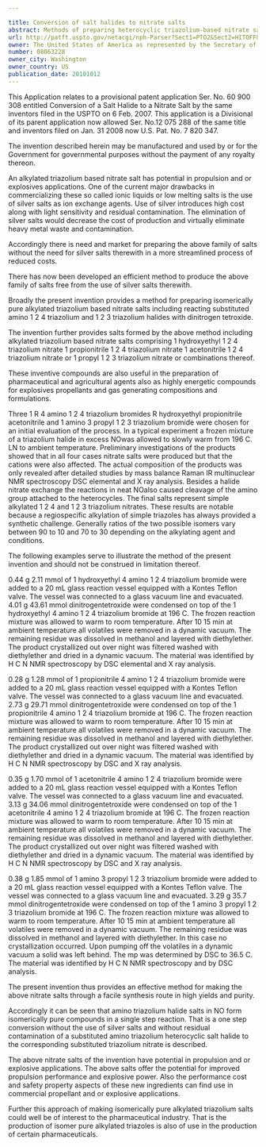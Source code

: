 ```yaml
---

title: Conversion of salt halides to nitrate salts
abstract: Methods of preparing heterocyclic triazolium-based nitrate salts by a streamlined process are provided. Such salts offer energetic performance as well as pharmaceutical potential.
url: http://patft.uspto.gov/netacgi/nph-Parser?Sect1=PTO2&Sect2=HITOFF&p=1&u=%2Fnetahtml%2FPTO%2Fsearch-adv.htm&r=1&f=G&l=50&d=PALL&S1=08063228&OS=08063228&RS=08063228
owner: The United States of America as represented by the Secretary of the Air Force
number: 08063228
owner_city: Washington
owner_country: US
publication_date: 20101012
---
```

This Application relates to a provisional patent application Ser. No. 60 900 308 entitled Conversion of a Salt Halide to a Nitrate Salt by the same inventors filed in the USPTO on 6 Feb. 2007. This application is a Divisional of its parent application now allowed Ser. No.12 075 288 of the same title and inventors filed on Jan. 31 2008 now U.S. Pat. No. 7 820 347.

The invention described herein may be manufactured and used by or for the Government for governmental purposes without the payment of any royalty thereon.

An alkylated triazolium based nitrate salt has potential in propulsion and or explosives applications. One of the current major drawbacks in commercializing these so called ionic liquids or low melting salts is the use of silver salts as ion exchange agents. Use of silver introduces high cost along with light sensitivity and residual contamination. The elimination of silver salts would decrease the cost of production and virtually eliminate heavy metal waste and contamination.

Accordingly there is need and market for preparing the above family of salts without the need for silver salts therewith in a more streamlined process of reduced costs.

There has now been developed an efficient method to produce the above family of salts free from the use of silver salts therewith.

Broadly the present invention provides a method for preparing isomerically pure alkylated triazolium based nitrate salts including reacting substituted amino 1 2 4 triazolium and 1 2 3 triazolium halides with dinitrogen tetroxide.

The invention further provides salts formed by the above method including alkylated triazolium based nitrate salts comprising 1 hydroxyethyl 1 2 4 triazolium nitrate 1 propionitrile 1 2 4 triazolium nitrate 1 acetonitrile 1 2 4 triazolium nitrate or 1 propyl 1 2 3 triazolium nitrate or combinations thereof.

These inventive compounds are also useful in the preparation of pharmaceutical and agricultural agents also as highly energetic compounds for explosives propellants and gas generating compositions and formulations.

Three 1 R 4 amino 1 2 4 triazolium bromides R hydroxyethyl propionitrile acetonitrile and 1 amino 3 propyl 1 2 3 triazolium bromide were chosen for an initial evaluation of the process. In a typical experiment a frozen mixture of a triazolium halide in excess NOwas allowed to slowly warm from 196 C. LN to ambient temperature. Preliminary investigations of the products showed that in all four cases nitrate salts were produced but that the cations were also affected. The actual composition of the products was only revealed after detailed studies by mass balance Raman IR multinuclear NMR spectroscopy DSC elemental and X ray analysis. Besides a halide nitrate exchange the reactions in neat NOalso caused cleavage of the amino group attached to the heterocycles. The final salts represent simple alkylated 1 2 4 and 1 2 3 triazolium nitrates. These results are notable because a regiospecific alkylation of simple triazoles has always provided a synthetic challenge. Generally ratios of the two possible isomers vary between 90 to 10 and 70 to 30 depending on the alkylating agent and conditions.

The following examples serve to illustrate the method of the present invention and should not be construed in limitation thereof.

0.44 g 2.11 mmol of 1 hydroxyethyl 4 amino 1 2 4 triazolium bromide were added to a 20 mL glass reaction vessel equipped with a Kontes Teflon valve. The vessel was connected to a glass vacuum line and evacuated. 4.01 g 43.61 mmol dinitrogentetroxide were condensed on top of the 1 hydroxyethyl 4 amino 1 2 4 triazolium bromide at 196 C. The frozen reaction mixture was allowed to warm to room temperature. After 10 15 min at ambient temperature all volatiles were removed in a dynamic vacuum. The remaining residue was dissolved in methanol and layered with diethylether. The product crystallized out over night was filtered washed with diethylether and dried in a dynamic vacuum. The material was identified by H C N NMR spectroscopy by DSC elemental and X ray analysis.

0.28 g 1.28 mmol of 1 propionitrile 4 amino 1 2 4 triazolium bromide were added to a 20 mL glass reaction vessel equipped with a Kontes Teflon valve. The vessel was connected to a glass vacuum line and evacuated. 2.73 g 29.71 mmol dinitrogentetroxide were condensed on top of the 1 propionitrile 4 amino 1 2 4 triazolium bromide at 196 C. The frozen reaction mixture was allowed to warm to room temperature. After 10 15 min at ambient temperature all volatiles were removed in a dynamic vacuum. The remaining residue was dissolved in methanol and layered with diethylether. The product crystallized out over night was filtered washed with diethylether and dried in a dynamic vacuum. The material was identified by H C N NMR spectroscopy by DSC and X ray analysis.

0.35 g 1.70 mmol of 1 acetonitrile 4 amino 1 2 4 triazolium bromide were added to a 20 mL glass reaction vessel equipped with a Kontes Teflon valve. The vessel was connected to a glass vacuum line and evacuated. 3.13 g 34.06 mmol dinitrogentetroxide were condensed on top of the 1 acetonitrile 4 amino 1 2 4 triazolium bromide at 196 C. The frozen reaction mixture was allowed to warm to room temperature. After 10 15 min at ambient temperature all volatiles were removed in a dynamic vacuum. The remaining residue was dissolved in methanol and layered with diethylether. The product crystallized out over night was filtered washed with diethylether and dried in a dynamic vacuum. The material was identified by H C N NMR spectroscopy by DSC and X ray analysis.

0.38 g 1.85 mmol of 1 amino 3 propyl 1 2 3 triazolium bromide were added to a 20 mL glass reaction vessel equipped with a Kontes Teflon valve. The vessel was connected to a glass vacuum line and evacuated. 3.29 g 35.7 mmol dinitrogentetroxide were condensed on top of the 1 amino 3 propyl 1 2 3 triazolium bromide at 196 C. The frozen reaction mixture was allowed to warm to room temperature. After 10 15 min at ambient temperature all volatiles were removed in a dynamic vacuum. The remaining residue was dissolved in methanol and layered with diethylether. In this case no crystallization occurred. Upon pumping off the volatiles in a dynamic vacuum a solid was left behind. The mp was determined by DSC to 36.5 C. The material was identified by H C N NMR spectroscopy and by DSC analysis.

The present invention thus provides an effective method for making the above nitrate salts through a facile synthesis route in high yields and purity.

Accordingly it can be seen that amino triazolium halide salts in NO form isomerically pure compounds in a single step reaction. That is a one step conversion without the use of silver salts and without residual contamination of a substituted amino triazolium heterocyclic salt halide to the corresponding substituted triazolium nitrate is described.

The above nitrate salts of the invention have potential in propulsion and or explosive applications. The above salts offer the potential for improved propulsion performance and explosive power. Also the performance cost and safety property aspects of these new ingredients can find use in commercial propellant and or explosive applications.

Further this approach of making isomerically pure alkylated triazolium salts could well be of interest to the pharmaceutical industry. That is the production of isomer pure alkylated triazoles is also of use in the production of certain pharmaceuticals.


